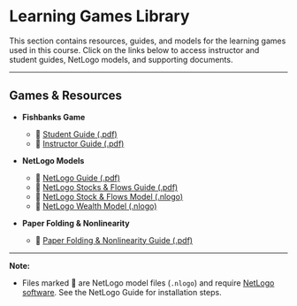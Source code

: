 # Learning Games Library

This section contains resources, guides, and models for the learning games used in this course. Click on the links below to access instructor and student guides, NetLogo models, and supporting documents.

---

## Games & Resources

- **Fishbanks Game**
  - 📝 [Student Guide (.pdf)](fishbanks-students.pdf)
  - 📝 [Instructor Guide (.pdf)](fishbanks-instructors.pdf)

- **NetLogo Models**
  - 📝 [NetLogo Guide (.pdf)](netlogo-guide-v2.pdf)
  - 📝 [NetLogo Stocks & Flows Guide (.pdf)](netlogo-stocks-flows.pdf)
  - 🧩 [NetLogo Stock & Flows Model (.nlogo)](Netlogo%20Stock...lows%20v6.nlogo)
  - 🧩 [NetLogo Wealth Model (.nlogo)](Netlogo%20Wealt...ted%20v3b.nlogo)

- **Paper Folding & Nonlinearity**
  - 📝 [Paper Folding & Nonlinearity Guide (.pdf)](paper-folding-non-linearity.pdf)

---

**Note:**  
- Files marked 🧩 are NetLogo model files (`.nlogo`) and require [NetLogo software](https://www.netlogoweb.org/). See the NetLogo Guide for installation steps.
